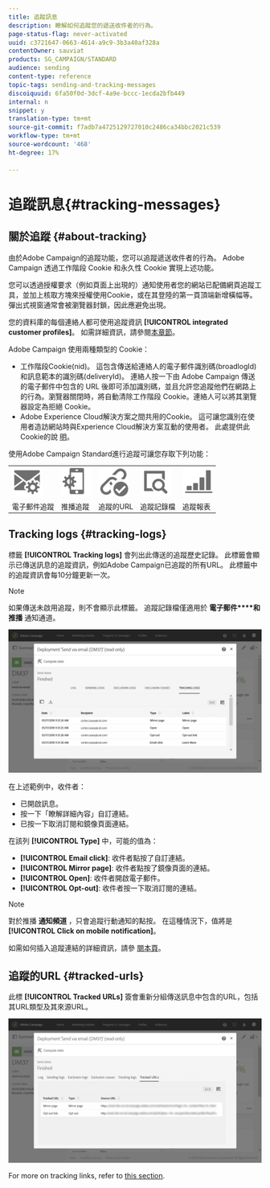 ```yaml
---
title: 追蹤訊息
description: 瞭解如何追蹤您的遞送收件者的行為。
page-status-flag: never-activated
uuid: c3721647-0663-4614-a9c9-3b3a40af328a
contentOwner: sauviat
products: SG_CAMPAIGN/STANDARD
audience: sending
content-type: reference
topic-tags: sending-and-tracking-messages
discoiquuid: 6fa50f0d-3dcf-4a9e-bccc-1ecda2bfb449
internal: n
snippet: y
translation-type: tm+mt
source-git-commit: f7adb7a4725129727010c2486ca34bbc2021c539
workflow-type: tm+mt
source-wordcount: '468'
ht-degree: 17%

---
```



# 追蹤訊息{#tracking-messages}

## 關於追蹤 {#about-tracking}

由於Adobe Campaign的追蹤功能，您可以追蹤遞送收件者的行為。 Adobe Campaign 透過工作階段 Cookie 和永久性 Cookie 實現上述功能。

您可以透過授權要求（例如頁面上出現的）通知使用者您的網站已配備網頁追蹤工具，並加上核取方塊來授權使用Cookie，或在其登陸的第一頁頂端新增橫幅等。 彈出式視窗通常會被瀏覽器封鎖，因此應避免出現。

您的資料庫的每個連絡人都可使用追蹤資訊 **[!UICONTROL integrated customer profiles]**。 如需詳細資訊，請參閱[本章節](../../audiences/using/integrated-customer-profile.md)。

Adobe Campaign 使用兩種類型的 Cookie：

* 工作階段Cookie(nid)。 這包含傳送給連絡人的電子郵件識別碼(broadlogId)和訊息範本的識別碼(deliveryId)。 連絡人按一下由 Adobe Campaign 傳送的電子郵件中包含的 URL 後即可添加識別碼，並且允許您追蹤他們在網路上的行為。瀏覽器關閉時，將自動清除工作階段 Cookie。連絡人可以將其瀏覽器設定為拒絕 Cookie。
* Adobe Experience Cloud解決方案之間共用的Cookie。 這可讓您識別在使用者造訪網站時與Experience Cloud解決方案互動的使用者。 此處提供此Cookie的說 [明](https://docs.adobe.com/content/help/en/core-services/interface/ec-cookies/cookies-mc.html)。

使用Adobe Campaign Standard進行追蹤可讓您存取下列功能：

<table>
<tr>
    <td valign="top">
        <a href="../../administration/using/configuring-email-channel.md#tracking-parameters"><img width="60px" alt="條件" src="assets/icon_email_parameters.png"/></a>
    </td>
    <td valign="top">
        <a href="https://helpx.adobe.com/campaign/kb/push-tracking.html"><img width="60px" alt="條件" src="assets/icon_push_parameters.png"/></a>
    </td>
    <td valign="top">
        <a href="../../designing/using/links.md#about-tracked-urls"><img width="60px" alt="條件" src="assets/icon_url.png"/></a>
    </td>
        <td valign="top">
          <a href="../../sending/using/tracking-messages.md#tracking-logs"><img width="60px" alt="條件" src="assets/icon_log.png"/></a>
    </td>
    </td>
    <td valign="top">
          <a href="../../reporting/using/tracking-indicators.md"><img width="60px" alt="條件" src="assets/icon_report.png"/></a>
</tr>
<tr>
<td>電子郵件追蹤</td>
<td>推播追蹤</td>
<td>追蹤的URL</td>
<td>追蹤記錄檔</td>
<td>追蹤報表</td>
</tr>
</table>

## Tracking logs {#tracking-logs}

標籤 **[!UICONTROL Tracking logs]** 會列出此傳送的追蹤歷史記錄。 此標籤會顯示已傳送訊息的追蹤資訊，例如Adobe Campaign已追蹤的所有URL。 此標籤中的追蹤資訊會每10分鐘更新一次。

>[!NOTE]
>
>如果傳送未啟用追蹤，則不會顯示此標籤。 追蹤記錄檔僅適用於 **電子郵件****和推播** 通知通道。

![](assets/tracking_logs.png)

在上述範例中，收件者：

* 已開啟訊息。
* 按一下「瞭解詳細內容」自訂連結。
* 已按一下取消訂閱和鏡像頁面連結。

在該列 **[!UICONTROL Type]** 中，可能的值為：

* **[!UICONTROL Email click]**: 收件者點按了自訂連結。
* **[!UICONTROL Mirror page]**: 收件者點按了鏡像頁面的連結。
* **[!UICONTROL Open]**: 收件者開啟電子郵件。
* **[!UICONTROL Opt-out]**: 收件者按一下取消訂閱的連結。

>[!NOTE]
>
>對於推播 **通知頻道** ，只會追蹤行動通知的點按。 在這種情況下，值將是 **[!UICONTROL Click on mobile notification]**。

如需如何插入追蹤連結的詳細資訊，請參 [閱本頁](../../designing/using/links.md#inserting-a-link)。

## 追蹤的URL {#tracked-urls}

此標 **[!UICONTROL Tracked URLs]** 簽會重新分組傳送訊息中包含的URL，包括其URL類型及其來源URL。

![](assets/sending_delivery6.png)

For more on tracking links, refer to [this section](../../designing/using/links.md#about-tracked-urls).

